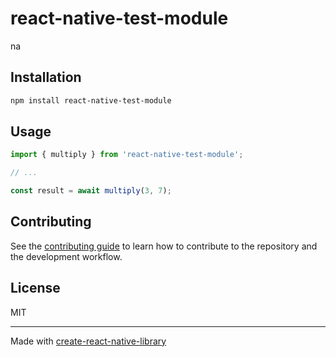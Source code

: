 # react-native-test-module

na

## Installation

```sh
npm install react-native-test-module
```

## Usage

```js
import { multiply } from 'react-native-test-module';

// ...

const result = await multiply(3, 7);
```

## Contributing

See the [contributing guide](CONTRIBUTING.md) to learn how to contribute to the repository and the development workflow.

## License

MIT

---

Made with [create-react-native-library](https://github.com/callstack/react-native-builder-bob)
